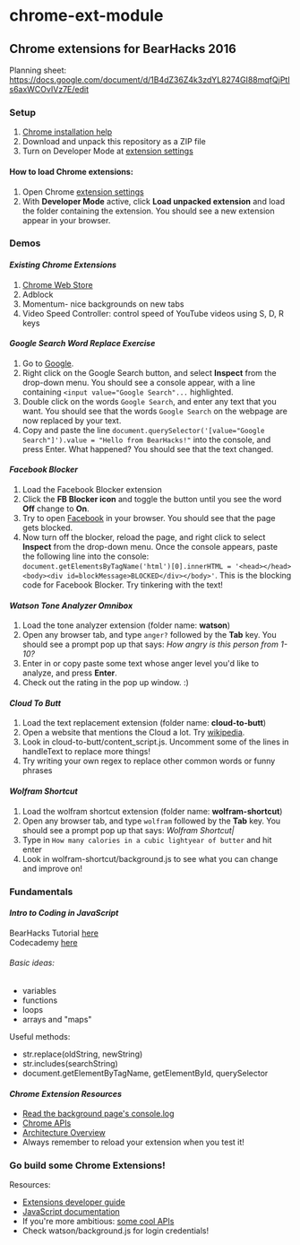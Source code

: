 # chrome-ext-module
## Chrome extensions for BearHacks 2016
Planning sheet: https://docs.google.com/document/d/1B4dZ36Z4k3zdYL8274GI88mqfQjPtIs6axWCOvIVz7E/edit

### Setup
1. [Chrome installation help](https://support.google.com/chrome/answer/95346?co=GENIE.Platform%3DDesktop&hl=en-GB)
2. Download and unpack this repository as a ZIP file
3. Turn on Developer Mode at [extension settings](chrome://extensions)

#### How to load Chrome extensions:
1. Open Chrome [extension settings](chrome://extensions)
2. With **Developer Mode** active, click **Load unpacked extension** and load the folder containing the extension. You should see a new extension appear in your browser.

### Demos
#### _Existing Chrome Extensions_
1. [Chrome Web Store](https://chrome.google.com/webstore/category/extensions?hl=en)
2. Adblock
3. Momentum- nice backgrounds on new tabs
4. Video Speed Controller: control speed of YouTube videos using S, D, R keys

#### _Google Search Word Replace Exercise_
1. Go to [Google](https://www.google.com).
2. Right click on the Google Search button, and select **Inspect** from the drop-down menu. You should see a console appear, with a line containing `<input value="Google Search"...` highlighted.
3. Double click on the words `Google Search`, and enter any text that you want. You should see that the words `Google Search` on the webpage are now replaced by your text.
4. Copy and paste the line `document.querySelector('[value="Google Search"]').value = "Hello from BearHacks!"` into the console, and press Enter. What happened? You should see that the text changed.

#### _Facebook Blocker_
1. Load the Facebook Blocker extension
2. Click the **FB Blocker icon** and toggle the button until you see the word **Off** change to **On**.
3. Try to open [Facebook](www.facebook.com) in your browser. You should see that the page gets blocked.
4. Now turn off the blocker, reload the page, and right click to select **Inspect** from the drop-down menu. Once the console appears, paste the following line into the console: `document.getElementsByTagName('html')[0].innerHTML = '<head></head><body><div id=blockMessage>BLOCKED</div></body>'`. This is the blocking code for Facebook Blocker. Try tinkering with the text!

#### _Watson Tone Analyzer Omnibox_
1. Load the tone analyzer extension (folder name: **watson**)
2. Open any browser tab, and type `anger?` followed by the **Tab** key. You should see a prompt pop up that says: _How angry is this person from 1-10?_
3. Enter in or copy paste some text whose anger level you'd like to analyze, and press **Enter**.
4. Check out the rating in the pop up window. :)

#### _Cloud To Butt_
1. Load the text replacement extension (folder name: **cloud-to-butt**)
2. Open a website that mentions the Cloud a lot. Try [wikipedia](https://en.wikipedia.org/wiki/Cloud_computing).
3. Look in cloud-to-butt/content_script.js. Uncomment some of the lines in handleText to replace more things!
4. Try writing your own regex to replace other common words or funny phrases

#### _Wolfram Shortcut_
1. Load the wolfram shortcut extension (folder name: **wolfram-shortcut**)
2. Open any browser tab, and type `wolfram` followed by the **Tab** key. You should see a prompt pop up that says: _Wolfram Shortcut|_
3. Type in `How many calories in a cubic lightyear of butter` and hit enter
4. Look in wolfram-shortcut/background.js to see what you can change and improve on!


### Fundamentals
#### _Intro to Coding in JavaScript_
BearHacks Tutorial [here](https://repl.it/EWtF/latest)  
Codecademy [here](https://www.codecademy.com/learn/javascript)  
###### Basic ideas:
* variables
* functions
* loops
* arrays and "maps"

Useful methods:
* str.replace(oldString, newString)
* str.includes(searchString)
* document.getElementByTagName, getElementById, querySelector

#### _Chrome Extension Resources_
* [Read the background page's console.log](http://stackoverflow.com/questions/10257301/where-to-read-console-messages-from-background-js-in-a-chrome-extension)
* [Chrome APIs](https://developer.chrome.com/extensions/api_index)
* [Architecture Overview](https://developer.chrome.com/extensions/overview)
* Always remember to reload your extension when you test it!

### Go build some Chrome Extensions!
Resources:
* [Extensions developer guide](https://developer.chrome.com/extensions)
* [JavaScript documentation](https://developer.mozilla.org/en-US/docs/Web/JavaScript)
* If you're more ambitious: [some cool APIs](http://www.creativebloq.com/web-design/apis-developers-need-know-121518469)
* Check watson/background.js for login credentials!
